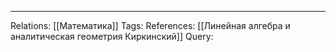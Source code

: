 
___
Relations: [[Математика]] 
Tags: 
References: [[Линейная алгебра и аналитическая геометрия Киркинский]] 
Query: 